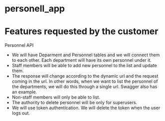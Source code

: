 # personell_app
# Features requested by the customer

Personnel API
* We will have Deparment and Personnel tables and we will connect them to each other. Each department will have its own personnel under it.
* Staff members will be able to add new personnel to the list and update them.
* The response will change according to the dynamic url and the request coming in the url. In other words, when we want to list the personnel of the departments, we will do this through a single url. Swagger also has an example.
* Non-staff members will only be able to list.
* The authority to delete personnel will be only for superusers.
* We will use token authentication. We will delete the token when the user logs out.
